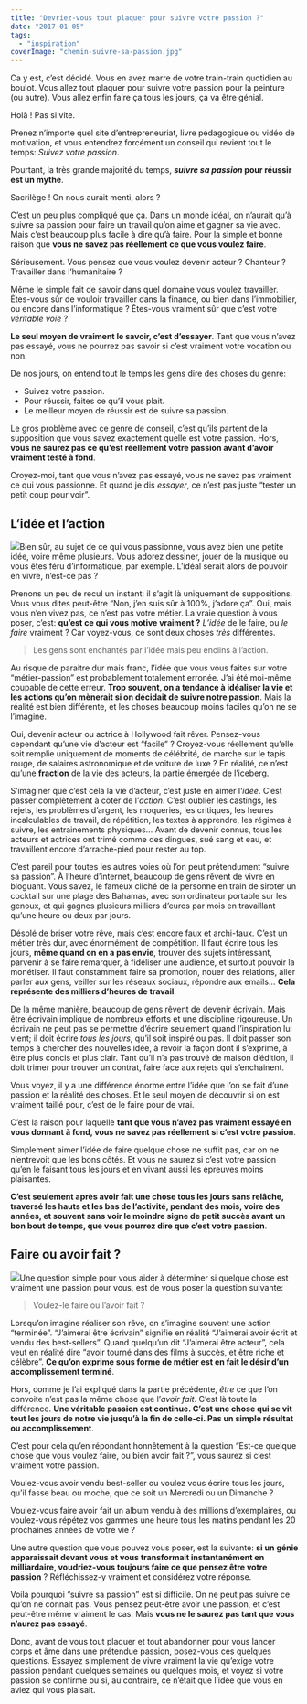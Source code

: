 ```yaml
---
title: "Devriez-vous tout plaquer pour suivre votre passion ?"
date: "2017-01-05"
tags:
  - "inspiration"
coverImage: "chemin-suivre-sa-passion.jpg"
---
```


Ca y est, c’est décidé. Vous en avez marre de votre train-train quotidien au boulot. Vous allez tout plaquer pour suivre votre passion pour la peinture (ou autre). Vous allez enfin faire ça tous les jours, ça va être génial.

Holà ! Pas si vite.

Prenez n’importe quel site d’entrepreneuriat, livre pédagogique ou vidéo de motivation, et vous entendrez forcément un conseil qui revient tout le temps: _Suivez votre passion_.

Pourtant, la très grande majorité du temps, **_suivre sa passion_ pour réussir est un mythe**.<!--more-->

Sacrilège ! On nous aurait menti, alors ?

C’est un peu plus compliqué que ça. Dans un monde idéal, on n’aurait qu’à suivre sa passion pour faire un travail qu’on aime et gagner sa vie avec. Mais c’est beaucoup plus facile à dire qu’à faire. Pour la simple et bonne raison que **vous ne savez pas réellement ce que vous voulez faire**.

Sérieusement. Vous pensez que vous voulez devenir acteur ? Chanteur ? Travailler dans l’humanitaire ?

Même le simple fait de savoir dans quel domaine vous voulez travailler. Êtes-vous sûr de vouloir travailler dans la finance, ou bien dans l’immobilier, ou encore dans l’informatique ? Êtes-vous vraiment sûr que c’est votre _véritable voie_ ?

**Le seul moyen de vraiment le savoir, c’est d’essayer**. Tant que vous n’avez pas essayé, vous ne pourrez pas savoir si c’est vraiment votre vocation ou non.

De nos jours, on entend tout le temps les gens dire des choses du genre:

- Suivez votre passion.
- Pour réussir, faites ce qu’il vous plait.
- Le meilleur moyen de réussir est de suivre sa passion.

Le gros problème avec ce genre de conseil, c’est qu’ils partent de la supposition que vous savez exactement quelle est votre passion. Hors, **vous ne saurez pas ce qu’est réellement votre passion avant d’avoir vraiment testé à fond**.

Croyez-moi, tant que vous n’avez pas essayé, vous ne savez pas vraiment ce qui vous passionne. Et quand je dis _essayer_, ce n’est pas juste “tester un petit coup pour voir”.

## L’idée et l’action

![](images/idee-et-action.jpg)Bien sûr, au sujet de ce qui vous passionne, vous avez bien une petite idée, voire même plusieurs. Vous adorez dessiner, jouer de la musique ou vous êtes féru d’informatique, par exemple. L’idéal serait alors de pouvoir en vivre, n’est-ce pas ?

Prenons un peu de recul un instant: il s’agit là uniquement de suppositions. Vous vous dites peut-être “Non, j’en suis sûr à 100%, j’adore ça”. Oui, mais vous n’en vivez pas, ce n’est pas votre métier. La vraie question à vous poser, c’est: **qu’est ce qui vous motive vraiment ?** _L’idée_ de le faire, ou _le faire_ vraiment ? Car voyez-vous, ce sont deux choses _très_ différentes.

> Les gens sont enchantés par l’idée mais peu enclins à l’action.

Au risque de paraitre dur mais franc, l’idée que vous vous faites sur votre “métier-passion” est probablement totalement erronée. J’ai été moi-même coupable de cette erreur. **Trop souvent, on a tendance à idéaliser la vie et les actions qu’on mènerait si on décidait de suivre notre passion**. Mais la réalité est bien différente, et les choses beaucoup moins faciles qu’on ne se l’imagine.

Oui, devenir acteur ou actrice à Hollywood fait rêver. Pensez-vous cependant qu’une vie d’acteur est “facile” ? Croyez-vous réellement qu’elle soit remplie uniquement de moments de célébrité, de marche sur le tapis rouge, de salaires astronomique et de voiture de luxe ? En réalité, ce n’est qu’une **fraction** de la vie des acteurs, la partie émergée de l’iceberg.

S’imaginer que c’est cela la vie d’acteur, c’est juste en aimer l‘_idée_. C’est passer complètement à coter de l’_action_. C’est oublier les castings, les rejets, les problèmes d’argent, les moqueries, les critiques, les heures incalculables de travail, de répétition, les textes à apprendre, les régimes à suivre, les entrainements physiques… Avant de devenir connus, tous les acteurs et actrices ont trimé comme des dingues, sué sang et eau, et travaillent encore d’arrache-pied pour rester au top.

C’est pareil pour toutes les autres voies où l’on peut prétendument “suivre sa passion”. À l’heure d’internet, beaucoup de gens rêvent de vivre en bloguant. Vous savez, le fameux cliché de la personne en train de siroter un cocktail sur une plage des Bahamas, avec son ordinateur portable sur les genoux, et qui gagnes plusieurs milliers d’euros par mois en travaillant qu’une heure ou deux par jours.

Désolé de briser votre rêve, mais c’est encore faux et archi-faux. C’est un métier très dur, avec énormément de compétition. Il faut écrire tous les jours, **même quand on en a pas envie**, trouver des sujets intéressant, parvenir à se faire remarquer, à fidéliser une audience, et surtout pouvoir la monétiser. Il faut constamment faire sa promotion, nouer des relations, aller parler aux gens, veiller sur les réseaux sociaux, répondre aux emails… **Cela représente des milliers d’heures de travail**.

De la même manière, beaucoup de gens rêvent de devenir écrivain. Mais être écrivain implique de nombreux efforts et une discipline rigoureuse. Un écrivain ne peut pas se permettre d’écrire seulement quand l’inspiration lui vient; il doit écrire _tous les jours_, qu’il soit inspiré ou pas. Il doit passer son temps à chercher des nouvelles idée, à revoir la façon dont il s’exprime, à être plus concis et plus clair. Tant qu’il n’a pas trouvé de maison d’édition, il doit trimer pour trouver un contrat, faire face aux rejets qui s’enchainent.

Vous voyez, il y a une différence énorme entre l’idée que l’on se fait d’une passion et la réalité des choses. Et le seul moyen de découvrir si on est vraiment taillé pour, c’est de le faire pour de vrai.

C’est la raison pour laquelle **tant que vous n’avez pas vraiment essayé en vous donnant à fond, vous ne savez pas réellement si c’est votre passion**.

Simplement aimer l’idée de faire quelque chose ne suffit pas, car on ne n’entrevoit que les bons côtés. Et vous ne saurez si c’est votre passion qu’en le faisant tous les jours et en vivant aussi les épreuves moins plaisantes.

**C’est seulement après avoir fait une chose tous les jours sans relâche, traversé les hauts et les bas de l’activité, pendant des mois, voire des années, et souvent sans voir le moindre signe de petit succès avant un bon bout de temps, que vous pourrez dire que c’est votre passion**.

## Faire ou avoir fait ?

![](images/lampe-magique.jpg)Une question simple pour vous aider à déterminer si quelque chose est vraiment une passion pour vous, est de vous poser la question suivante:

> Voulez-le faire ou l’avoir fait ?

Lorsqu’on imagine réaliser son rêve, on s’imagine souvent une action “terminée”. “J’aimerai être écrivain” signifie en réalité “J’aimerai avoir écrit et vendu des best-sellers”. Quand quelqu’un dit “J’aimerai être acteur”, cela veut en réalité dire “avoir tourné dans des films à succès, et être riche et célèbre”. **Ce qu’on exprime sous forme de métier est en fait le désir d’un accomplissement terminé**.

Hors, comme je l’ai expliqué dans la partie précédente, _être_ ce que l’on convoite n’est pas la même chose que l’_avoir fait_. C’est là toute la différence. **Une véritable passion est continue. C’est une chose qui se vit tout les jours de notre vie jusqu’à la fin de celle-ci. Pas un simple résultat ou accomplissement**.

C’est pour cela qu’en répondant honnêtement à la question “Est-ce quelque chose que vous voulez faire, ou bien avoir fait ?”, vous saurez si c’est vraiment votre passion.

Voulez-vous avoir vendu best-seller ou voulez vous écrire tous les jours, qu’il fasse beau ou moche, que ce soit un Mercredi ou un Dimanche ?

Voulez-vous faire avoir fait un album vendu à des millions d’exemplaires, ou voulez-vous répétez vos gammes une heure tous les matins pendant les 20 prochaines années de votre vie ?

Une autre question que vous pouvez vous poser, est la suivante: **si un génie apparaissait devant vous et vous transformait instantanément en milliardaire, voudriez-vous toujours faire ce que pensez être votre passion** ? Réfléchissez-y vraiment et considérez votre réponse.

Voilà pourquoi “suivre sa passion” est si difficile. On ne peut pas suivre ce qu’on ne connait pas. Vous pensez peut-être avoir une passion, et c’est peut-être même vraiment le cas. Mais **vous ne le saurez pas tant que vous n’aurez pas essayé**.

Donc, avant de vous tout plaquer et tout abandonner pour vous lancer corps et âme dans une prétendue passion, posez-vous ces quelques questions. Essayez simplement de vivre vraiment la vie qu’exige votre passion pendant quelques semaines ou quelques mois, et voyez si votre passion se confirme ou si, au contraire, ce n’était que l’idée que vous en aviez qui vous plaisait.
